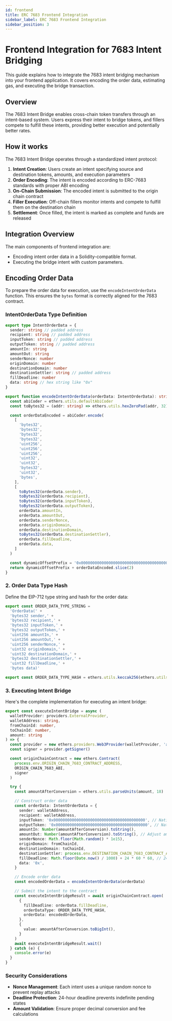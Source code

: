 ```yaml
---
id: frontend
title: ERC 7683 Frontend Integration
sidebar_label: ERC 7683 Frontend Integration
sidebar_position: 3
---
```


# Frontend Integration for 7683 Intent Bridging

This guide explains how to integrate the 7683 intent bridging mechanism into your frontend application. It covers encoding the order data, estimating gas, and executing the bridge transaction.

## Overview

The 7683 Intent Bridge enables cross-chain token transfers through an intent-based system. Users express their intent to bridge tokens, and fillers compete to fulfill these intents, providing better execution and potentially better rates.

## How it works

The 7683 Intent Bridge operates through a standardized intent protocol:

1. **Intent Creation**: Users create an intent specifying source and destination tokens, amounts, and execution parameters
2. **Order Encoding**: The intent is encoded according to ERC-7683 standards with proper ABI encoding
3. **On-Chain Submission**: The encoded intent is submitted to the origin chain contract
4. **Filler Execution**: Off-chain fillers monitor intents and compete to fulfill them on the destination chain
5. **Settlement**: Once filled, the intent is marked as complete and funds are released

## Integration Overview

The main components of frontend integration are:

- Encoding intent order data in a Solidity-compatible format.
- Executing the bridge intent with custom parameters.

## Encoding Order Data

To prepare the order data for execution, use the `encodeIntentOrderData` function. This ensures the `bytes` format is correctly aligned for the 7683 contract.

### IntentOrderData Type Definition

```ts
export type IntentOrderData = {
  sender: string // padded address
  recipient: string // padded address
  inputToken: string // padded address
  outputToken: string // padded address
  amountIn: string
  amountOut: string
  senderNonce: number
  originDomain: number
  destinationDomain: number
  destinationSettler: string // padded address
  fillDeadline: number
  data: string // hex string like "0x"
}
```

```ts
export function encodeIntentOrderData(orderData: IntentOrderData): string {
  const abiCoder = ethers.utils.defaultAbiCoder
  const toBytes32 = (addr: string) => ethers.utils.hexZeroPad(addr, 32)

  const orderDataEncoded = abiCoder.encode(
    [
      'bytes32',
      'bytes32',
      'bytes32',
      'bytes32',
      'uint256',
      'uint256',
      'uint256',
      'uint32',
      'uint32',
      'bytes32',
      'uint32',
      'bytes',
    ],
    [
      toBytes32(orderData.sender),
      toBytes32(orderData.recipient),
      toBytes32(orderData.inputToken),
      toBytes32(orderData.outputToken),
      orderData.amountIn,
      orderData.amountOut,
      orderData.senderNonce,
      orderData.originDomain,
      orderData.destinationDomain,
      toBytes32(orderData.destinationSettler),
      orderData.fillDeadline,
      orderData.data,
    ]
  )

  const dynamicOffsetPrefix = '0x0000000000000000000000000000000000000000000000000000000000000020'
  return dynamicOffsetPrefix + orderDataEncoded.slice(2)
}
```

### 2. Order Data Type Hash

Define the EIP-712 type string and hash for the order data:

```typescript
export const ORDER_DATA_TYPE_STRING =
  'OrderData(' +
  'bytes32 sender,' +
  'bytes32 recipient,' +
  'bytes32 inputToken,' +
  'bytes32 outputToken,' +
  'uint256 amountIn,' +
  'uint256 amountOut,' +
  'uint256 senderNonce,' +
  'uint32 originDomain,' +
  'uint32 destinationDomain,' +
  'bytes32 destinationSettler,' +
  'uint32 fillDeadline,' +
  'bytes data)'

export const ORDER_DATA_TYPE_HASH = ethers.utils.keccak256(ethers.utils.toUtf8Bytes(ORDER_DATA_TYPE_STRING))
```

### 3. Executing Intent Bridge

Here's the complete implementation for executing an intent bridge:

```typescript
export const executeIntentBridge = async (
  walletProvider: providers.ExternalProvider,
  walletAddress: string,
  fromChainId: number,
  toChainId: number,
  amount: string
) => {
  const provider = new ethers.providers.Web3Provider(walletProvider, 'any')
  const signer = provider.getSigner()

  const originChainContract = new ethers.Contract(
    process.env.ORIGIN_CHAIN_7683_CONTRACT_ADDRESS,
    ORIGIN_CHAIN_7683_ABI,
    signer
  )

  try {
    const amountAfterConversion = ethers.utils.parseUnits(amount, 18)

    // Construct order data
    const orderData: IntentOrderData = {
      sender: walletAddress,
      recipient: walletAddress,
      inputToken: '0x0000000000000000000000000000000000000000', // Native ETH
      outputToken: '0x0000000000000000000000000000000000000000', // Native ETH
      amountIn: Number(amountAfterConversion).toString(),
      amountOut: Number(amountAfterConversion).toString(), // Adjust amountOut based on the filler's fee
      senderNonce: Math.floor(Math.random() * 1e15),
      originDomain: fromChainId,
      destinationDomain: toChainId,
      destinationSettler: process.env.DESTINATION_CHAIN_7683_CONTRACT_ADDRESS,
      fillDeadline: Math.floor(Date.now() / 1000) + 24 * 60 * 60, // 24 hour deadline
      data: '0x',
    }

    // Encode order data
    const encodedOrderData = encodeIntentOrderData(orderData)

    // Submit the intent to the contract
    const executeIntentBridgeResult = await originChainContract.open(
      {
        fillDeadline: orderData.fillDeadline,
        orderDataType: ORDER_DATA_TYPE_HASH,
        orderData: encodedOrderData,
      },
      {
        value: amountAfterConversion.toBigInt(),
      }
    )
    await executeIntentBridgeResult.wait()
  } catch (e) {
    console.error(e)
  }
}
```

### Security Considerations

- **Nonce Management**: Each intent uses a unique random nonce to prevent replay attacks
- **Deadline Protection**: 24-hour deadline prevents indefinite pending states
- **Amount Validation**: Ensure proper decimal conversion and fee calculations
